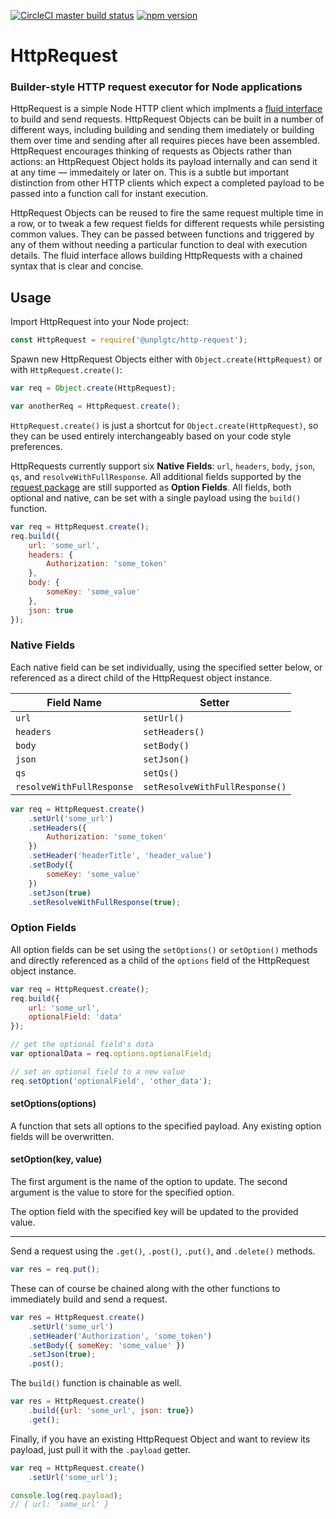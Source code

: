 [![CircleCI master build status](https://img.shields.io/circleci/project/github/unplgtc/HttpRequest/master.svg?label=master&logo=circleci)](https://circleci.com/gh/unplgtc/HttpRequest/tree/master)
[![npm version](https://img.shields.io/npm/v/@unplgtc/http-request.svg)](https://www.npmjs.com/package/@unplgtc/http-request)

# HttpRequest

### Builder-style HTTP request executor for Node applications

HttpRequest is a simple Node HTTP client which implments a [fluid interface](https://en.wikipedia.org/wiki/Fluent_interface) to build and send requests. HttpRequest Objects can be built in a number of different ways, including building and sending them imediately or building them over time and sending after all requires pieces have been assembled. HttpRequest encourages thinking of requests as Objects rather than actions: an HttpRequest Object holds its payload internally and can send it at any time — immedaitely or later on. This is a subtle but important distinction from other HTTP clients which expect a completed payload to be passed into a function call for instant execution.

HttpRequest Objects can be reused to fire the same request multiple time in a row, or to tweak a few request fields for different requests while persisting common values. They can be passed between functions and triggered by any of them without needing a particular function to deal with execution details. The fluid interface allows building HttpRequests with a chained syntax that is clear and concise.

## Usage

Import HttpRequest into your Node project:

```js
const HttpRequest = require('@unplgtc/http-request');
```

Spawn new HttpRequest Objects either with `Object.create(HttpRequest)` or with `HttpRequest.create()`:

```js
var req = Object.create(HttpRequest);

var anotherReq = HttpRequest.create();
```

`HttpRequest.create()` is just a shortcut for `Object.create(HttpRequest)`, so they can be used entirely interchangeably based on your code style preferences.

HttpRequests currently support six **Native Fields**: `url`, `headers`, `body`, `json`, `qs`, and `resolveWithFullResponse`. All additional fields supported by the [request package](https://www.npmjs.com/package/request) are still supported as **Option Fields**. All fields, both optional and native, can be set with a single payload using the `build()` function.

```js
var req = HttpRequest.create();
req.build({
	url: 'some_url',
	headers: {
		Authorization: 'some_token'
	},
	body: {
		someKey: 'some_value'
	},
	json: true
});
```

### Native Fields

Each native field can be set individually, using the specified setter below, or referenced as a direct child of the HttpRequest object instance.

| Field Name                | Setter                         |
| ------------------------- | ------------------------------ |
| `url`                     | `setUrl()`                     |
| `headers`                 | `setHeaders()`                 |
| `body`                    | `setBody()`                    |
| `json`                    | `setJson()`                    |
| `qs`                      | `setQs()`                      |
| `resolveWithFullResponse` | `setResolveWithFullResponse()` |

```js
var req = HttpRequest.create()
	.setUrl('some_url')
	.setHeaders({
		Authorization: 'some_token'
	})
	.setHeader('headerTitle', 'header_value')
	.setBody({
		someKey: 'some_value'
	})
	.setJson(true)
	.setResolveWithFullResponse(true);
```

### Option Fields

All option fields can be set using the `setOptions()` or `setOption()` methods and directly referenced as a child of the `options` field of the HttpRequest object instance.

```js
var req = HttpRequest.create();
req.build({
	url: 'some_url',
	optionalField: 'data'
});

// get the optional field's data
var optionalData = req.options.optionalField;

// set an optional field to a new value
req.setOption('optionalField', 'other_data');
```

#### setOptions(options)

A function that sets all options to the specified payload. Any existing option fields will be overwritten.

#### setOption(key, value)

The first argument is the name of the option to update. The second argument is the value to store for the specified option.

The option field with the specified key will be updated to the provided value.

---

Send a request using the `.get()`, `.post()`, `.put()`, and `.delete()` methods.

```js
var res = req.put();
```

These can of course be chained along with the other functions to immediately build and send a request.

```js
var res = HttpRequest.create()
	.setUrl('some_url')
	.setHeader('Authorization', 'some_token')
	.setBody({ someKey: 'some_value' })
	.setJson(true);
	.post();
```

The `build()` function is chainable as well.

```js
var res = HttpRequest.create()
	.build({url: 'some_url', json: true})
	.get();
```

Finally, if you have an existing HttpRequest Object and want to review its payload, just pull it with the `.payload` getter.

```js
var req = HttpRequest.create()
	.setUrl('some_url');

console.log(req.payload);
// { url: 'some_url' }
```
